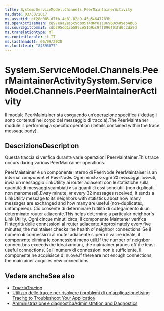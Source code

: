 ```yaml
---
title: System.ServiceModel.Channels.PeerMaintainerActivity
ms.date: 03/30/2017
ms.assetid: ef28d086-d7fb-4e81-82e9-45a54647783b
ms.openlocfilehash: ce97eaa2ad5c9dbd5f4d6f81186960c489eb4b85
ms.sourcegitcommit: cdb295dd1db589ce5169ac9ff096f01fd0c2da9d
ms.translationtype: MT
ms.contentlocale: it-IT
ms.lasthandoff: 06/09/2020
ms.locfileid: "84596077"
---
```

# <a name="systemservicemodelchannelspeermaintaineractivity"></a><span data-ttu-id="0191c-102">System.ServiceModel.Channels.PeerMaintainerActivity</span><span class="sxs-lookup"><span data-stu-id="0191c-102">System.ServiceModel.Channels.PeerMaintainerActivity</span></span>
<span data-ttu-id="0191c-103">Il modulo PeerMaintainer sta eseguendo un'operazione specifica (i dettagli sono contenuti nel corpo del messaggio di traccia).</span><span class="sxs-lookup"><span data-stu-id="0191c-103">The PeerMaintainer module is performing a specific operation (details contained within the trace message body).</span></span>  
  
## <a name="description"></a><span data-ttu-id="0191c-104">Descrizione</span><span class="sxs-lookup"><span data-stu-id="0191c-104">Description</span></span>  
 <span data-ttu-id="0191c-105">Questa traccia si verifica durante varie operazioni PeerMaintainer.</span><span class="sxs-lookup"><span data-stu-id="0191c-105">This trace occurs during various PeerMaintainer operations.</span></span>  
  
 <span data-ttu-id="0191c-106">PeerMaintainer è un componente interno di PeerNode.</span><span class="sxs-lookup"><span data-stu-id="0191c-106">PeerMaintainer is an internal component of PeerNode.</span></span> <span data-ttu-id="0191c-107">Ogni minuto o ogni 32 messaggi ricevuti, invia un messaggio LinkUtility ai router adiacenti con le statistiche sulla quantità di messaggi scambiati e su quanti di essi sono utili (non duplicati, non manomessi).</span><span class="sxs-lookup"><span data-stu-id="0191c-107">Every minute, or every 32 messages received, it sends a LinkUtility message to its neighbors with statistics about how many messages are exchanged and how many are useful (non-duplicates, untampered).</span></span> <span data-ttu-id="0191c-108">Ciò consente di determinare l'utilità di collegamento di un determinato router adiacente.</span><span class="sxs-lookup"><span data-stu-id="0191c-108">This helps determine a particular neighbor's Link Utility.</span></span> <span data-ttu-id="0191c-109">Ogni cinque minuti circa, il componente Maintener verifica l'integrità delle connessioni al router adiacente.</span><span class="sxs-lookup"><span data-stu-id="0191c-109">Approximately every five minutes, the maintainer checks the health of neighbor connections.</span></span> <span data-ttu-id="0191c-110">Se il numero di connessioni al router adiacente supera il valore ideale, il componente elimina le connessioni meno utili.</span><span class="sxs-lookup"><span data-stu-id="0191c-110">If the number of neighbor connections exceeds the ideal amount, the maintainer prunes off the least useful connections.</span></span> <span data-ttu-id="0191c-111">Se il numero di connessioni non è sufficiente, il componente ne acquisisce di nuove.</span><span class="sxs-lookup"><span data-stu-id="0191c-111">If there are not enough connections, the maintainer acquires new connections.</span></span>  
  
## <a name="see-also"></a><span data-ttu-id="0191c-112">Vedere anche</span><span class="sxs-lookup"><span data-stu-id="0191c-112">See also</span></span>

- [<span data-ttu-id="0191c-113">Traccia</span><span class="sxs-lookup"><span data-stu-id="0191c-113">Tracing</span></span>](index.md)
- [<span data-ttu-id="0191c-114">Utilizzo delle tracce per risolvere i problemi di un'applicazione</span><span class="sxs-lookup"><span data-stu-id="0191c-114">Using Tracing to Troubleshoot Your Application</span></span>](using-tracing-to-troubleshoot-your-application.md)
- [<span data-ttu-id="0191c-115">Amministrazione e diagnostica</span><span class="sxs-lookup"><span data-stu-id="0191c-115">Administration and Diagnostics</span></span>](../index.md)
